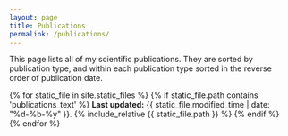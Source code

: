 ```yaml
---
layout: page
title: Publications
permalink: /publications/
---
```


This page lists all of my scientific publications. They are sorted by publication type, and within each publication type sorted in the reverse order of publication date.

{% for static_file in site.static_files %}
  {% if static_file.path contains 'publications_text' %}
  **Last updated:** {{ static_file.modified_time | date: "%d-%b-%y" }}.
  {% include_relative {{ static_file.path }} %}
  {% endif %}
{% endfor %}
